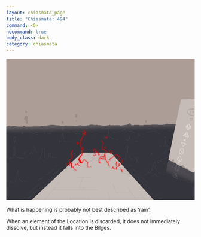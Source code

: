 ```yaml
---
layout: chiasmata_page
title: "Chiasmata: 494"
command: <Θ>
nocommand: true
body_class: dark
category: chiasmata
---
```


![494](/chiasmata/images/narrative/492.png)

What is happening is probably not best described as ‘rain’.

When an element of the Location is discarded, it does not immediately dissolve, but instead it falls into the Bilges.